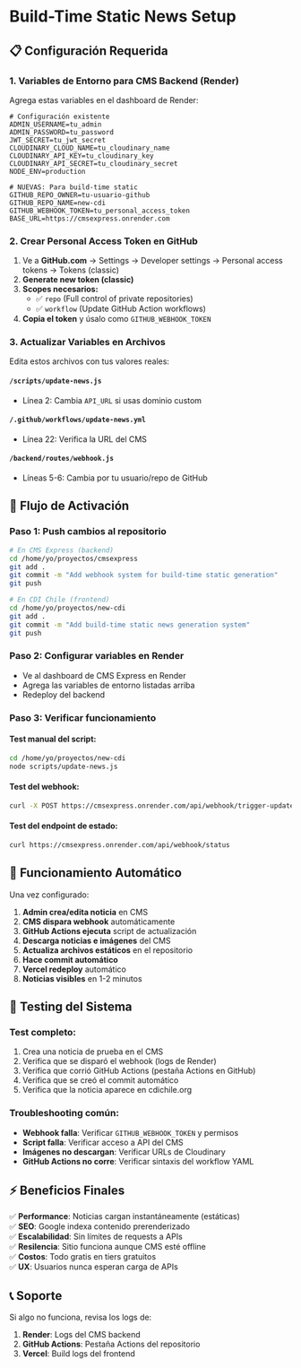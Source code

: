 # Build-Time Static News Setup

## 📋 Configuración Requerida

### 1. Variables de Entorno para CMS Backend (Render)

Agrega estas variables en el dashboard de Render:

```env
# Configuración existente
ADMIN_USERNAME=tu_admin
ADMIN_PASSWORD=tu_password
JWT_SECRET=tu_jwt_secret
CLOUDINARY_CLOUD_NAME=tu_cloudinary_name
CLOUDINARY_API_KEY=tu_cloudinary_key
CLOUDINARY_API_SECRET=tu_cloudinary_secret
NODE_ENV=production

# NUEVAS: Para build-time static
GITHUB_REPO_OWNER=tu-usuario-github
GITHUB_REPO_NAME=new-cdi
GITHUB_WEBHOOK_TOKEN=tu_personal_access_token
BASE_URL=https://cmsexpress.onrender.com
```

### 2. Crear Personal Access Token en GitHub

1. Ve a **GitHub.com** → Settings → Developer settings → Personal access tokens → Tokens (classic)
2. **Generate new token (classic)**
3. **Scopes necesarios:**
   - ✅ `repo` (Full control of private repositories)
   - ✅ `workflow` (Update GitHub Action workflows)
4. **Copia el token** y úsalo como `GITHUB_WEBHOOK_TOKEN`

### 3. Actualizar Variables en Archivos

Edita estos archivos con tus valores reales:

#### `/scripts/update-news.js`
- Línea 2: Cambia `API_URL` si usas dominio custom

#### `/.github/workflows/update-news.yml`
- Línea 22: Verifica la URL del CMS

#### `/backend/routes/webhook.js`
- Líneas 5-6: Cambia por tu usuario/repo de GitHub

## 🚀 Flujo de Activación

### Paso 1: Push cambios al repositorio
```bash
# En CMS Express (backend)
cd /home/yo/proyectos/cmsexpress
git add .
git commit -m "Add webhook system for build-time static generation"
git push

# En CDI Chile (frontend)
cd /home/yo/proyectos/new-cdi  
git add .
git commit -m "Add build-time static news generation system"
git push
```

### Paso 2: Configurar variables en Render
- Ve al dashboard de CMS Express en Render
- Agrega las variables de entorno listadas arriba
- Redeploy del backend

### Paso 3: Verificar funcionamiento

#### Test manual del script:
```bash
cd /home/yo/proyectos/new-cdi
node scripts/update-news.js
```

#### Test del webhook:
```bash
curl -X POST https://cmsexpress.onrender.com/api/webhook/trigger-update
```

#### Test del endpoint de estado:
```bash
curl https://cmsexpress.onrender.com/api/webhook/status
```

## 🔄 Funcionamiento Automático

Una vez configurado:

1. **Admin crea/edita noticia** en CMS
2. **CMS dispara webhook** automáticamente  
3. **GitHub Actions ejecuta** script de actualización
4. **Descarga noticias e imágenes** del CMS
5. **Actualiza archivos estáticos** en el repositorio
6. **Hace commit automático**
7. **Vercel redeploy** automático
8. **Noticias visibles** en 1-2 minutos

## 🧪 Testing del Sistema

### Test completo:
1. Crea una noticia de prueba en el CMS
2. Verifica que se disparó el webhook (logs de Render)
3. Verifica que corrió GitHub Actions (pestaña Actions en GitHub)
4. Verifica que se creó el commit automático
5. Verifica que la noticia aparece en cdichile.org

### Troubleshooting común:
- **Webhook falla**: Verificar `GITHUB_WEBHOOK_TOKEN` y permisos
- **Script falla**: Verificar acceso a API del CMS
- **Imágenes no descargan**: Verificar URLs de Cloudinary
- **GitHub Actions no corre**: Verificar sintaxis del workflow YAML

## ⚡ Beneficios Finales

✅ **Performance**: Noticias cargan instantáneamente (estáticas)  
✅ **SEO**: Google indexa contenido prerenderizado  
✅ **Escalabilidad**: Sin límites de requests a APIs  
✅ **Resilencia**: Sitio funciona aunque CMS esté offline  
✅ **Costos**: Todo gratis en tiers gratuitos  
✅ **UX**: Usuarios nunca esperan carga de APIs  

## 📞 Soporte

Si algo no funciona, revisa los logs de:
1. **Render**: Logs del CMS backend
2. **GitHub Actions**: Pestaña Actions del repositorio
3. **Vercel**: Build logs del frontend